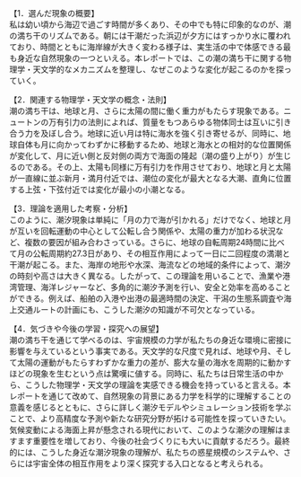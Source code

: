 【1．選んだ現象の概要】  
私は幼い頃から海辺で過ごす時間が多くあり、その中でも特に印象的なのが、潮の満ち干のリズムである。朝には干潮だった浜辺が夕方にはすっかり水に覆われており、時間とともに海岸線が大きく変わる様子は、実生活の中で体感できる最も身近な自然現象の一つといえる。本レポートでは、この潮の満ち干に関する物理学・天文学的なメカニズムを整理し、なぜこのような変化が起こるのかを探っていく。

【2．関連する物理学・天文学の概念・法則】  
潮の満ち干は、地球と月、さらに太陽の間に働く重力がもたらす現象である。ニュートンの万有引力の法則によれば、質量をもつあらゆる物体同士は互いに引き合う力を及ぼし合う。地球に近い月は特に海水を強く引き寄せるが、同時に、地球自体も月に向かってわずかに移動するため、地球と海水との相対的な位置関係が変化して、月に近い側と反対側の両方で海面の隆起（潮の盛り上がり）が生じるのである。その上、太陽も同様に万有引力を作用させており、地球と月と太陽が一直線に並ぶ新月・満月付近では、潮位の変化が最大となる大潮、直角に位置する上弦・下弦付近では変化が最小の小潮となる。

【3．理論を適用した考察・分析】  
このように、潮汐現象は単純に「月の力で海が引かれる」だけでなく、地球と月が互いを回転運動の中心として公転し合う関係や、太陽の重力が加わる状況など、複数の要因が組み合わさっている。さらに、地球の自転周期24時間に比べて月の公転周期約27.3日があり、その相互作用によって一日に二回程度の満潮と干潮が起こる。また、海岸の地形や水深、海流などの地域的条件によって、潮汐の時刻や高さは大きく異なる。したがって、この理論を用いることで、漁業や港湾管理、海洋レジャーなど、多角的に潮汐予測を行い、安全と効率を高めることができる。例えば、船舶の入港や出港の最適時間の決定、干潟の生態系調査や海上交通ルートの計画にも、こうした潮汐の知識が不可欠となっている。

【4．気づきや今後の学習・探究への展望】  
潮の満ち干を通じて学べるのは、宇宙規模の力学が私たちの身近な環境に密接に影響を与えているという事実である。天文学的な尺度で見れば、地球や月、そして太陽の運動がもたらすわずかな重力の差が、膨大な量の海水を周期的に動かすほどの現象を生むという点は驚嘆に値する。同時に、私たちは日常生活の中から、こうした物理学・天文学の理論を実感できる機会を持っていると言える。本レポートを通じて改めて、自然現象の背景にある力学を科学的に理解することの意義を感じるとともに、さらに詳しく潮汐モデルやシミュレーション技術を学ぶことで、より高精度な予測や新たな研究分野が拓ける可能性を探っていきたい。気候変動による海面上昇が懸念される現代において、このような潮汐の理解はますます重要性を増しており、今後の社会づくりにも大いに貢献するだろう。最終的には、こうした身近な潮汐現象の理解が、私たちの惑星規模のシステムや、さらには宇宙全体の相互作用をより深く探究する入口となると考えられる。